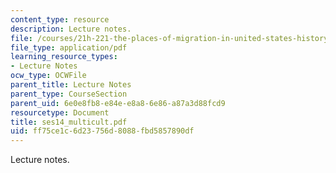 ```yaml
---
content_type: resource
description: Lecture notes.
file: /courses/21h-221-the-places-of-migration-in-united-states-history-fall-2006/ff75ce1c6d23756d8088fbd5857890df_ses14_multicult.pdf
file_type: application/pdf
learning_resource_types:
- Lecture Notes
ocw_type: OCWFile
parent_title: Lecture Notes
parent_type: CourseSection
parent_uid: 6e0e8fb8-e84e-e8a8-6e86-a87a3d88fcd9
resourcetype: Document
title: ses14_multicult.pdf
uid: ff75ce1c-6d23-756d-8088-fbd5857890df
---
```

Lecture notes.

